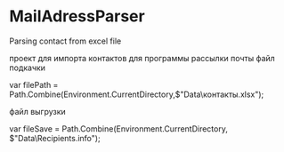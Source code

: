 # MailAdressParser
Parsing contact from excel file

проект для импорта контактов для программы рассылки почты
файл подкачки

 var filePath = Path.Combine(Environment.CurrentDirectory,$"Data\\контакты.xlsx");
 
файл выгрузки

 var fileSave = Path.Combine(Environment.CurrentDirectory, $"Data\\Recipients.info");
